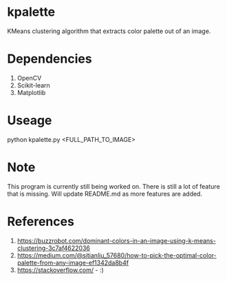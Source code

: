 # kpalette

KMeans clustering algorithm that extracts color palette out of an image. 

# Dependencies

1. OpenCV
2. Scikit-learn
3. Matplotlib

# Useage

python kpalette.py <FULL_PATH_TO_IMAGE>


# Note
This program is currently still being worked on. There is still a lot of feature that is missing. Will update README.md as more features are added.


# References
1. https://buzzrobot.com/dominant-colors-in-an-image-using-k-means-clustering-3c7af4622036
2. https://medium.com/@sitianliu_57680/how-to-pick-the-optimal-color-palette-from-any-image-ef1342da8b4f
3. https://stackoverflow.com/ - :)